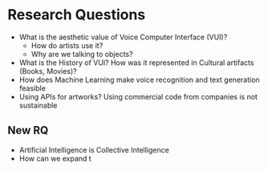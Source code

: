 # Research Questions
- What is the aesthetic value of Voice Computer Interface (VUI)?
	- How do artists use it?
	- Why are we talking to objects?
- What is the History of VUI? How was it represented in Cultural artifacts (Books, Movies)?
- How does Machine Learning make voice recognition and text generation feasible
- Using APIs for artworks? Using commercial code from companies is not sustainable


## New RQ
- Artificial Intelligence is Collective Intelligence
- How can we expand t